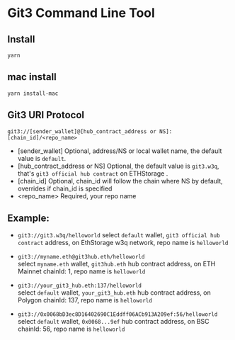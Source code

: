 # Git3 Command Line Tool

## Install

```
yarn
```

## mac install

```
yarn install-mac
```

## Git3 URI Protocol

```
git3://[sender_wallet]@[hub_contract_address or NS]:[chain_id]/<repo_name>
```

- [sender_wallet] Optional, address/NS or local wallet name, the default value is `default`.
- [hub_contract_address or NS] Optional, the default value is `git3.w3q`, that's `git3 official hub contract` on ETHStorage .
- [chain_id] Optional, chain_id will follow the chain where NS by default, overrides if chain_id is specified
- <repo_name> Required, your repo name

## Example:
- `git3://git3.w3q/helloworld`
select `default` wallet, `git3 official hub contract` address, on EthStorage w3q network, repo name is 
`helloworld`

- `git3://myname.eth@git3hub.eth/helloworld`  
select `myname.eth` wallet, `git3hub.eth` hub contract address, on ETH Mainnet chainId: 1, repo name is `helloworld`

- `git3://your_git3_hub.eth:137/helloworld`  
select `default` wallet, `your_git3_hub.eth` hub contract address, on Polygon chainId: 137, repo name is `helloworld`

- `git3://0x0068bD3ec8D16402690C1Eddff06ACb913A209ef:56/helloworld`  
select `default` wallet, `0x0068...9ef` hub contract address, on BSC chainId: 56, repo name is `helloworld`




